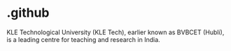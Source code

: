 # .github
KLE Technological University (KLE Tech), earlier known as BVBCET (Hubli), is a leading centre for teaching and research in India.
